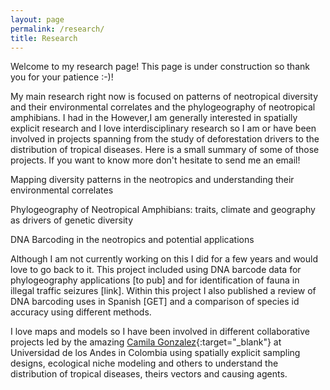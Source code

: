 ```yaml
---
layout: page
permalink: /research/
title: Research
---
```



Welcome to my research page! This page is under construction so thank you for your patience :-)!  

  
  
My main research right now is focused on patterns of neotropical diversity and their environmental correlates and the phylogeography of neotropical amphibians. I had in the However,I am generally interested in spatially explicit research and I love interdisciplinary research so I am or have been involved in projects spanning from the study of deforestation drivers to the distribution of tropical diseases. Here is a small summary of some of those projects. If you want to know more don't hesitate to send me an email! 

Mapping diversity patterns in the neotropics and understanding their environmental correlates

Phylogeography of Neotropical Amphibians: traits, climate and geography as drivers of genetic diversity

DNA Barcoding in the neotropics and potential applications

Although I am not currently working on this I did for a few years and would love to go back to it. This project included using DNA barcode data for phylogeography applications [to pub] and for identification of fauna in illegal traffic seizures [link]. Within this project I also published a review of DNA barcoding uses in Spanish [GET] and a comparison of species id accuracy using different methods. 

I love maps and models so I have been involved in different collaborative projects led by the amazing [Camila Gonzalez](https://cimpat.uniandes.edu.co){:target="_blank"} at Universidad de los Andes in Colombia using spatially explicit sampling designs, ecological niche modeling and others to understand the distribution of tropical diseases, theirs vectors and causing agents.


